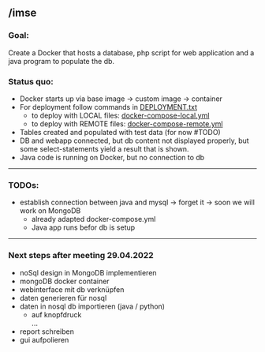 ## /imse
### Goal: 
Create a Docker that hosts a database, php script for web application and a java program to populate the db.

### Status quo:
* Docker starts up via base image -> custom image -> container 
* For deployment follow commands in [DEPLOYMENT.txt](./DEPLOYMENT.txt)
  * to deploy with LOCAL files: [docker-compose-local.yml](docker-compose-local.yml)
  * to deploy with REMOTE files: [docker-compose-remote.yml](docker-compose-remote.yml)
* Tables created and populated with test data (for now #TODO)
* DB and webapp connected, but db content not displayed properly, but some select-statements yield a result that is shown.
* Java code is running on Docker, but no connection to db
---
### TODOs:
* establish connection between java and mysql -> forget it -> soon we will work on MongoDB
    * already adapted docker-compose.yml
    * Java app runs befor db is setup
    
---
### Next steps after meeting 29.04.2022
-	noSql design in MongoDB implementieren
-	mongoDB docker container
-	webinterface mit db verknüpfen
-	daten generieren für nosql
-	daten in nosql db importieren (java / python)
     - auf knopfdruck <br>
...
-	report schreiben
-	gui aufpolieren